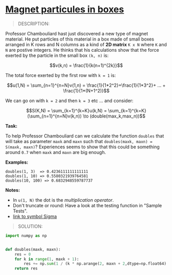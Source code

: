 # [Magnet particules in boxes](https://www.codewars.com/kata/56c04261c3fcf33f2d000534)

> DESCRIPTION:

Professor Chambouliard hast just discovered a new type of magnet material. He put particles of this material in a box made of small boxes arranged in K rows and N columns as a kind of **2D matrix** `K x N` where `K` and `N` are postive integers. He thinks that his calculations show that the force exerted by the particle in the small box `(k, n)` is:

```math
v(k,n) = \frac{1}{k(n+1)^{2k}}
```

The total force exerted by the first row with `k = 1` is:

```math
u(1,N) = \sum_{n=1}^{n=N}v(1,n) = \frac{1}{1*2^2}+\frac{1}{1*3^2}+ ... + \frac{1}{1*(N+1^2)}
```

We can go on with `k = 2` and then `k = 3` etc ... and consider:

```math
S(K,N) = \sum_{k=1}^{k=K}u(k,N) = \sum_{k=1}^{k=K}(\sum_{n=1}^{n=N}v(k,n)) \to (double(max_k,max_n))
```

**Task:**

To help Professor Chambouliard can we calculate the function `doubles` that will take as parameter `maxk` and `maxn` such that `doubles(maxk, maxn) = S(maxk, maxn)`? Experiences seems to show that this could be something around `0.7` when `maxk` and `maxn` are big enough.

**Examples:**
```plain
doubles(1, 3)  => 0.4236111111111111
doubles(1, 10) => 0.5580321939764581
doubles(10, 100) => 0.6832948559787737
```
**Notes:**

- In `u(1, N)` the dot is the *multiplication operator*.
- Don't truncate or round: Have a look at the testing function in "Sample Tests".
- [link to symbol Sigma](https://en.wikipedia.org/wiki/Summation)

> SOLUTION:

```py
import numpy as np


def doubles(maxk, maxn):
    res = 0
    for k in range(1, maxk + 1):
        res += np.sum(1 / (k * np.arange(2, maxn + 2,dtype=np.float64) ** (2 * k)))
    return res
```
